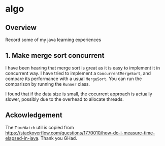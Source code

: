 # algo

## Overview
Record some of my java learning experiences

## 1. Make merge sort concurrent
I have been hearing that merge sort is great as it is easy to implement it in concurrent way. I have tried to implement a `ConcurrentMergeSort`,
and compare its performance with a usual `MergeSort`. You can run the comparison by running the `Runner` class.

I found that if the data size is small, the cocurrent approach is actually slower, possibly due to the overhead to allocate threads.


## Ackowledgement
The `TimeWatch` util is copied from https://stackoverflow.com/questions/1770010/how-do-i-measure-time-elapsed-in-java. Thank you GHad. 
